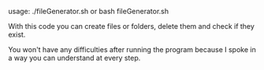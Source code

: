 usage: ./fileGenerator.sh or bash fileGenerator.sh

With this code you can create files or folders, delete them and check if they exist.

You won't have any difficulties after running the program because I spoke in a way you can understand at every step.
